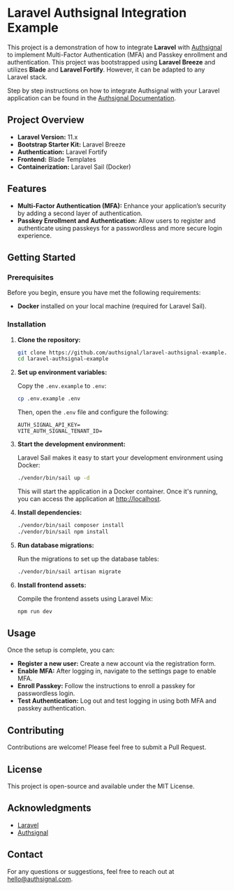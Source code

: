 # Laravel Authsignal Integration Example

This project is a demonstration of how to integrate **Laravel** with [Authsignal](https://www.authsignal.com/) to implement Multi-Factor Authentication (MFA) and Passkey enrollment and authentication. This project was bootstrapped using **Laravel Breeze** and utilizes **Blade** and **Laravel Fortify**. However, it can be adapted to any Laravel stack.

Step by step instructions on how to integrate Authsignal with your Laravel application can be found in the [Authsignal Documentation](HOWTO.md).

## Project Overview

- **Laravel Version:** 11.x
- **Bootstrap Starter Kit:** Laravel Breeze
- **Authentication:** Laravel Fortify
- **Frontend:** Blade Templates
- **Containerization:** Laravel Sail (Docker)

## Features

- **Multi-Factor Authentication (MFA):** Enhance your application’s security by adding a second layer of authentication.
- **Passkey Enrollment and Authentication:** Allow users to register and authenticate using passkeys for a passwordless and more secure login experience.

## Getting Started

### Prerequisites

Before you begin, ensure you have met the following requirements:

- **Docker** installed on your local machine (required for Laravel Sail).

### Installation

1. **Clone the repository:**

   ```bash
   git clone https://github.com/authsignal/laravel-authsignal-example.git
   cd laravel-authsignal-example
   ```

2. **Set up environment variables:**

   Copy the `.env.example` to `.env`:

   ```bash
   cp .env.example .env
   ```

   Then, open the `.env` file and configure the following:

    ```env
    AUTH_SIGNAL_API_KEY=
    VITE_AUTH_SIGNAL_TENANT_ID=
    ```

3. **Start the development environment:**

   Laravel Sail makes it easy to start your development environment using Docker:

   ```bash
   ./vendor/bin/sail up -d
   ```

   This will start the application in a Docker container. Once it's running, you can access the application at [http://localhost](http://localhost).

4. **Install dependencies:**

   ```bash
   ./vendor/bin/sail composer install
   ./vendor/bin/sail npm install
   ```

5. **Run database migrations:**

   Run the migrations to set up the database tables:

   ```bash
   ./vendor/bin/sail artisan migrate
   ```

6. **Install frontend assets:**

   Compile the frontend assets using Laravel Mix:

   ```bash
   npm run dev
   ```

## Usage

Once the setup is complete, you can:

- **Register a new user:** Create a new account via the registration form.
- **Enable MFA:** After logging in, navigate to the settings page to enable MFA.
- **Enroll Passkey:** Follow the instructions to enroll a passkey for passwordless login.
- **Test Authentication:** Log out and test logging in using both MFA and passkey authentication.

## Contributing

Contributions are welcome! Please feel free to submit a Pull Request.

## License

This project is open-source and available under the MIT License.

## Acknowledgments

- [Laravel](https://laravel.com/)
- [Authsignal](https://www.authsignal.com/)

## Contact

For any questions or suggestions, feel free to reach out at [hello@authsignal.com](mailto:hello@authsignal.com).

